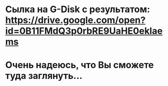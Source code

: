 # Сылка на G-Disk с результатом: https://drive.google.com/open?id=0B11FMdQ3p0rbRE9UaHE0eklaems
# Очень надеюсь, что Вы сможете туда заглянуть...
